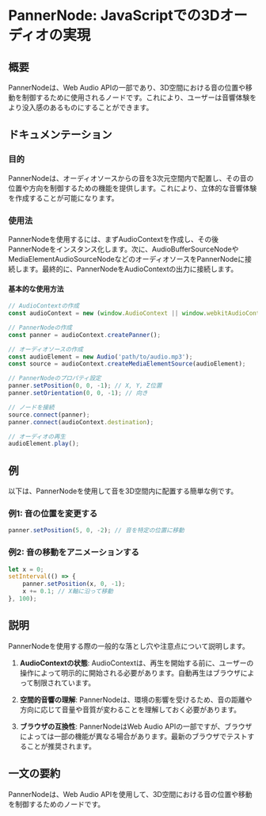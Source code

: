 <!--
Meta Description: # PannerNode: JavaScriptでの3Dオーディオの実現 ## 概要 PannerNodeは、Web Audio APIの一部であり、3D空間における音の位置や移動を制御するために使用されるノードです。これにより、ユーザーは音響体験をより没入感のあるものにすることができます。 ## ...
Meta Keywords: panner, audio, audiocontext, pannernodeは, const
-->

# PannerNode: JavaScriptでの3Dオーディオの実現

## 概要
PannerNodeは、Web Audio APIの一部であり、3D空間における音の位置や移動を制御するために使用されるノードです。これにより、ユーザーは音響体験をより没入感のあるものにすることができます。

## ドキュメンテーション
### 目的
PannerNodeは、オーディオソースからの音を3次元空間内で配置し、その音の位置や方向を制御するための機能を提供します。これにより、立体的な音響体験を作成することが可能になります。

### 使用法
PannerNodeを使用するには、まずAudioContextを作成し、その後PannerNodeをインスタンス化します。次に、AudioBufferSourceNodeやMediaElementAudioSourceNodeなどのオーディオソースをPannerNodeに接続します。最終的に、PannerNodeをAudioContextの出力に接続します。

#### 基本的な使用方法
```javascript
// AudioContextの作成
const audioContext = new (window.AudioContext || window.webkitAudioContext)();

// PannerNodeの作成
const panner = audioContext.createPanner();

// オーディオソースの作成
const audioElement = new Audio('path/to/audio.mp3');
const source = audioContext.createMediaElementSource(audioElement);

// PannerNodeのプロパティ設定
panner.setPosition(0, 0, -1); // X, Y, Z位置
panner.setOrientation(0, 0, -1); // 向き

// ノードを接続
source.connect(panner);
panner.connect(audioContext.destination);

// オーディオの再生
audioElement.play();
```

## 例
以下は、PannerNodeを使用して音を3D空間内に配置する簡単な例です。

### 例1: 音の位置を変更する
```javascript
panner.setPosition(5, 0, -2); // 音を特定の位置に移動
```

### 例2: 音の移動をアニメーションする
```javascript
let x = 0;
setInterval(() => {
    panner.setPosition(x, 0, -1);
    x += 0.1; // X軸に沿って移動
}, 100);
```

## 説明
PannerNodeを使用する際の一般的な落とし穴や注意点について説明します。

1. **AudioContextの状態**: AudioContextは、再生を開始する前に、ユーザーの操作によって明示的に開始される必要があります。自動再生はブラウザによって制限されています。
   
2. **空間的音響の理解**: PannerNodeは、環境の影響を受けるため、音の距離や方向に応じて音量や音質が変わることを理解しておく必要があります。

3. **ブラウザの互換性**: PannerNodeはWeb Audio APIの一部ですが、ブラウザによっては一部の機能が異なる場合があります。最新のブラウザでテストすることが推奨されます。

## 一文の要約
PannerNodeは、Web Audio APIを使用して、3D空間における音の位置や移動を制御するためのノードです。